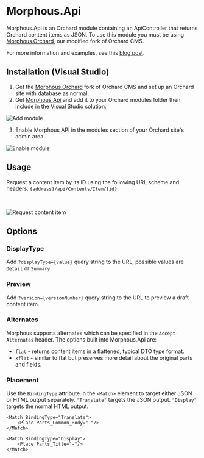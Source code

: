 # Morphous.Api
Morphous.Api is an Orchard module containing an ApiController that returns Orchard content items as JSON. To use this module you must be using [Morphous.Orchard](https://github.com/Morphous/Morphous.Orchard), our modified fork of Orchard CMS.

For more information and examples, see this [blog post](http://www.sylapse.com/orchard/orchard-cms-for-rest-web-services/).

## Installation (Visual Studio)
1. Get the [Morphous.Orchard](https://github.com/Morphous/Morphous.Orchard) fork of Orchard CMS and set up an Orchard site with database as normal.
2. Get [Morphous.Api](https://github.com/Morphous/Morphous.Api) and add it to your Orchard modules folder then include in the Visual Studio solution.

  ![Add module](http://www.sylapse.com/wp-content/uploads/2016/07/add_api_module.png)

3. Enable Morphous API in the modules section of your Orchard site's admin area.

  ![Enable module](http://www.sylapse.com/wp-content/uploads/2016/08/enable_api_mod.png)


## Usage
Request a content item by its ID using the following URL scheme and headers. `{address}/api/Contents/Item/{id}`

&nbsp;

  ![Request content item](http://www.sylapse.com/wp-content/uploads/2016/08/10_get_article2.png)


## Options

### DisplayType

Add `?displayType={value}` query string to the URL, possible values are `Detail` or `Summary`.

### Preview

Add `?version={versionNumber}` query string to the URL to preview a draft content item.

### Alternates

Morphous supports alternates which can be specified in the `Accept-Alternates` header. The options built into Morphous.Api are:
- `flat` - returns content items in a flattened, typical DTO type format.
- `xflat` - similar to flat but preserves more detail about the original parts and fields.

### Placement

Use the `BindingType` attribute in the `<Match>` element to target either JSON or HTML output separately. `"Translate"` targets the JSON output. `"Display"` targets the normal HTML output.


```
<Match BindingType="Translate">
    <Place Parts_Common_Body="-"/>
</Match>
```


```
<Match BindingType="Display">
    <Place Parts_Title="-"/>
</Match>
```


